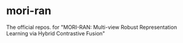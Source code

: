 # mori-ran
The official repos. for "MORI-RAN: Multi-view Robust Representation Learning via Hybrid Contrastive Fusion"
